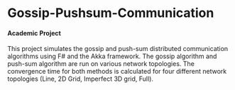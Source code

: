 # Gossip-Pushsum-Communication
#### Academic Project
This project simulates the gossip and push-sum distributed communication algorithms using F# and the Akka framework. The gossip
algorithm and push-sum algorithm are run on various network topologies. The convergence time for
both methods is calculated for four different network topologies (Line, 2D Grid, Imperfect 3D
grid, Full).
